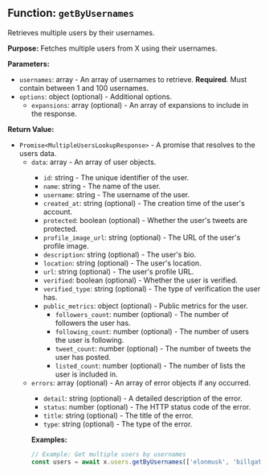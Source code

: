 ## Function: `getByUsernames`

Retrieves multiple users by their usernames.

**Purpose:**
Fetches multiple users from X using their usernames.

**Parameters:**

- `usernames`: array<string> - An array of usernames to retrieve. **Required**. Must contain between 1 and 100 usernames.
- `options`: object (optional) - Additional options.
  - `expansions`: array<string> (optional) - An array of expansions to include in the response.

**Return Value:**

- `Promise<MultipleUsersLookupResponse>` - A promise that resolves to the users data.
  - `data`: array<User> - An array of user objects.
    - `id`: string - The unique identifier of the user.
    - `name`: string - The name of the user.
    - `username`: string - The username of the user.
    - `created_at`: string (optional) - The creation time of the user's account.
    - `protected`: boolean (optional) - Whether the user's tweets are protected.
    - `profile_image_url`: string (optional) - The URL of the user's profile image.
    - `description`: string (optional) - The user's bio.
    - `location`: string (optional) - The user's location.
    - `url`: string (optional) - The user's profile URL.
    - `verified`: boolean (optional) - Whether the user is verified.
    - `verified_type`: string (optional) - The type of verification the user has.
    - `public_metrics`: object (optional) - Public metrics for the user.
      - `followers_count`: number (optional) - The number of followers the user has.
      - `following_count`: number (optional) - The number of users the user is following.
      - `tweet_count`: number (optional) - The number of tweets the user has posted.
      - `listed_count`: number (optional) - The number of lists the user is included in.
  - `errors`: array<object> (optional) - An array of error objects if any occurred.
    - `detail`: string (optional) - A detailed description of the error.
    - `status`: number (optional) - The HTTP status code of the error.
    - `title`: string (optional) - The title of the error.
    - `type`: string (optional) - The type of the error.

**Examples:**

```typescript
// Example: Get multiple users by usernames
const users = await x.users.getByUsernames(['elonmusk', 'billgates']);
```
